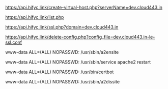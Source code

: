 
https://api.hifyc.link/create-virtual-host.php?serverName=dev.cloud443.in

https://api.hifyc.link/list.php

https://api.hifyc.link/ssl.php?domain=dev.cloud443.in

https://api.hifyc.link/delete-config.php?config_file=dev.cloud443.in-le-ssl.conf


www-data ALL=(ALL) NOPASSWD: /usr/sbin/a2ensite


www-data ALL=(ALL) NOPASSWD: /usr/sbin/service apache2 restart


www-data ALL=(ALL) NOPASSWD: /usr/bin/certbot


www-data ALL=(ALL) NOPASSWD: /usr/sbin/a2dissite

